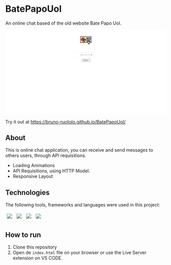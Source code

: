 # BatePapoUol
An online chat based of the old website Bate Papo Uol.

<img src="/assets/BatePapoUol.gif" />

Try it out at https://bruno-ruotolo.github.io/BatePapoUol/

## About

This is online chat application, you can receive and send messages to others users, through API requisitions.

- Loading Animations
- API Requisitions, using HTTP Model.
- Responsive Layout

## Technologies
The following tools, frameworks and languages were used in this project:<br>

<div>
  <img style='margin: 5px;' src="https://img.shields.io/badge/css-%231572B6.svg?style=for-the-badge&logo=css3&logoColor=white"/>
  <img style='margin: 5px;' src="https://img.shields.io/badge/html5-%23E34F26.svg?style=for-the-badge&logo=html5&logoColor=white"/>
  <img style='margin: 5px;' src="https://img.shields.io/badge/javascript-%23323330.svg?style=for-the-badge&logo=javascript&logoColor=%23F7DF1E"/>
  <img style='margin: 5px;' src="https://img.shields.io/badge/axios-%23323330.svg?style=for-the-badge&color=671DDF"/>
  
</div>

## How to run

1. Clone this repository
2. Open de `index.html` file on your browser or use the Live Server extension on VS CODE.
